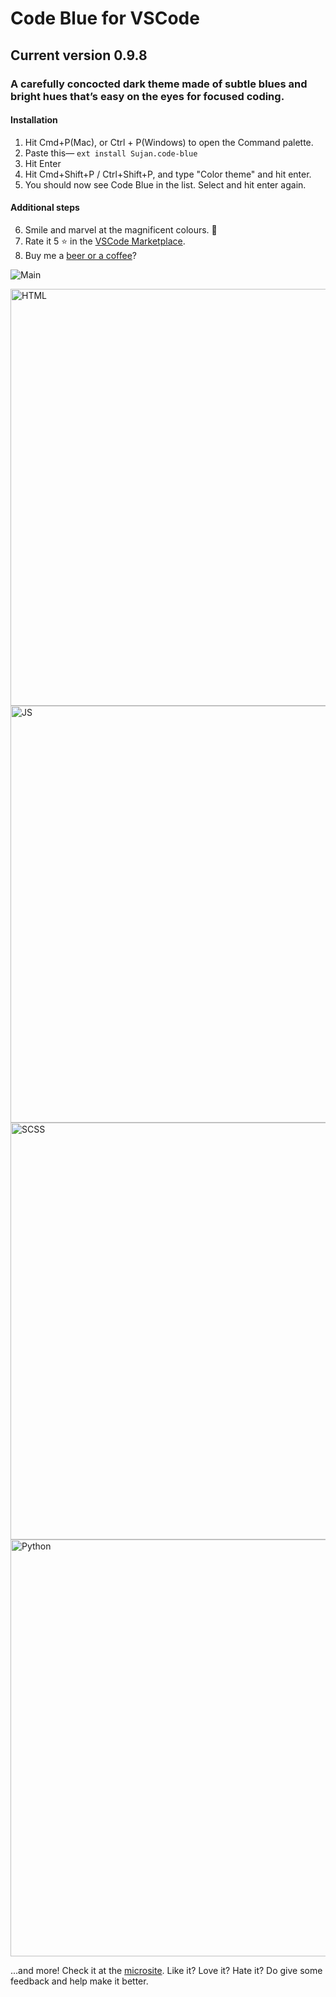 # Code Blue for VSCode
## Current version 0.9.8
### A carefully concocted dark theme made of subtle blues and bright hues that’s easy on the eyes for focused coding. 

#### Installation
1. Hit Cmd+P(Mac), or Ctrl + P(Windows) to open the Command palette.
2. Paste this— `ext install Sujan.code-blue`
3. Hit Enter
4. Hit Cmd+Shift+P / Ctrl+Shift+P, and type "Color theme" and hit enter.
5. You should now see Code Blue in the list. Select and hit enter again.

#### Additional steps
6. Smile and marvel at the magnificent colours. 🤩
7. Rate it 5 ⭐ in the [VSCode Marketplace](https://marketplace.visualstudio.com/items?itemName=Sujan.code-blue).
8. Buy me a [beer or a coffee](https://paypal.me/sujansundareswaran)? 


![Main](https://i.imgur.com/JLCnwvi.jpg)

<img src="https://i.imgur.com/Li3Aa1Y.png" alt="HTML" width="667px"/>
<img src="https://i.imgur.com/YVWPJy5.png" alt="JS" width="667px"/>
<img src="https://i.imgur.com/fashrtw.png" alt="SCSS" width="667px"/>
<img src="https://i.imgur.com/FOLGsyV.png" alt="Python" width="667px"/>

...and more! Check it at the [microsite](http://sujansundareswaran.com/code-blue/). Like it? Love it? Hate it? Do give some feedback and help make it better.
